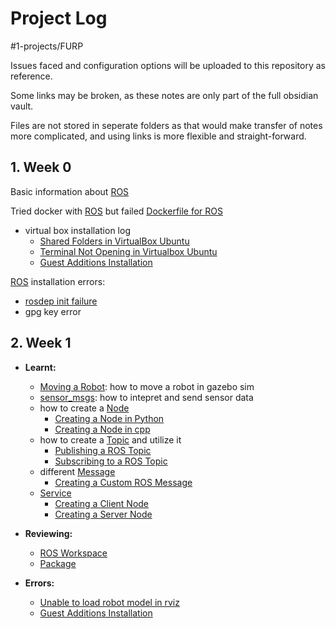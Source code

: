 # Project Log
#1-projects/FURP 

Issues faced and configuration options will be uploaded to this repository as reference.

Some links may be broken, as these notes are only part of the full obsidian vault.

Files are not stored in seperate folders as that would make transfer of notes more complicated, and using links is more flexible and straight-forward.

## 1. Week 0
Basic information about [ROS](ROS.md)

Tried docker with [ROS](ROS.md) but failed [Dockerfile for ROS](Dockerfile%20for%20ROS.md)

- virtual box installation log 
	- [Shared Folders in VirtualBox Ubuntu](Shared%20Folders%20in%20VirtualBox%20Ubuntu.md)
	- [Terminal Not Opening in Virtualbox Ubuntu](Terminal%20Not%20Opening%20in%20Virtualbox%20Ubuntu.md)
	- [Guest Additions Installation](Guest%20Additions%20Installation.md)

[ROS](ROS.md) installation errors:
- [rosdep init failure](rosdep%20init%20failure.md)
- gpg key error

## 2. Week 1
- **Learnt:**
	- [Moving a Robot](Moving%20a%20Robot.md): how to move a robot in gazebo sim
	- [sensor_msgs](sensor_msgs.md): how to intepret and send sensor data
	- how to create a [Node](Node.md)
		- [Creating a Node in Python](Creating%20a%20Node%20in%20Python.md)
		- [Creating a Node in cpp](Creating%20a%20Node%20in%20cpp.md)
	- how to create a [Topic](Topic.md) and utilize it
		- [Publishing a ROS Topic](Publishing%20a%20ROS%20Topic.md)
		- [Subscribing to a ROS Topic](Subscribing%20to%20a%20ROS%20Topic.md)
	- different [Message](Message.md)
		- [Creating a Custom ROS Message](Creating%20a%20Custom%20ROS%20Message.md)
	- [Service](Service.md)
		- [Creating a Client Node](Creating%20a%20Client%20Node.md)
		- [Creating a Server Node](Creating%20a%20Server%20Node.md)

- **Reviewing:**
	- [ROS Workspace](ROS%20Workspace.md)
	- [Package](Package.md)

- **Errors:**
	- [Unable to load robot model in rviz](Unable%20to%20load%20robot%20model%20in%20rviz.md) 
	- [Guest Additions Installation](Guest%20Additions%20Installation.md)